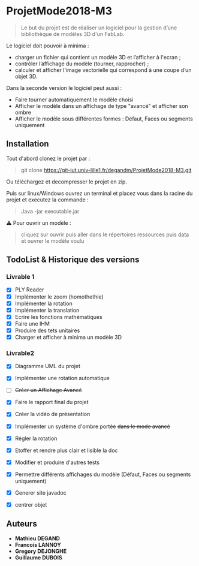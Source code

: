 # ProjetMode2018-M3

> Le but du projet est de réaliser un logiciel pour la gestion d’une bibliothèque de modèles 3D d'un FabLab.

Le logiciel doit pouvoir à minima : 
* charger un fichier qui contient un modèle 3D et l’afficher à l'ecran ;
* contrôler l’affichage du modèle (tourner, rapprocher) ;
* calculer et afficher l'image vectorielle qui correspond à une coupe d’un objet 3D.

Dans la seconde version le logiciel peut aussi : 
* Faire tourner automatiquement le modèle choisi
* Afficher le modèle dans un affichage de type "avancé" et afficher son ombre
* Afficher le modèle sous différentes formes : Défaut, Faces ou segments uniquement


## Installation

Tout d'abord clonez le projet par : 
> git clone https://git-iut.univ-lille1.fr/degandm/ProjetMode2018-M3.git

Ou téléchargez et decompresser le projet en zip.

Puis sur linux/Windows ouvrez un terminal et placez vous dans la racine du projet et executez la commande : 

> Java -jar executable.jar

⚠ Pour ouvrir un modèle :
> cliquez sur ouvrir puis aller dans le répertoires ressources puis data et ouvrer le modèle voulu

## TodoList & Historique des versions

### Livrable 1

- [x] PLY Reader
- [x] Implémenter le zoom (homothethie)
- [x] Implémenter la rotation
- [x] Implémenter la translation
- [x] Ecrire les fonctions mathématiques
- [x] Faire une IHM
- [x] Produire des tets unitaires
- [x] Charger et afficher à minima un modèle 3D

### Livrable2

- [x] Diagramme UML du projet
- [x] Implémenter une rotation automatique
- [ ] ~~Créer un Affichage Avancé~~
- [x] Faire le rapport final du projet
- [x] Créer la vidéo de présentation 
- [x] Implémenter un système d'ombre portée ~~dans le mode avancé~~
- [x] Régler la rotation 
- [x] Etoffer et rendre plus clair et lisible la doc
- [x] Modifier et produire d'autres tests 
- [x] Permettre différents affichages du modèle (Défaut, Faces ou segments uniquement)
- [x] Generer site javadoc
- [x] centrer objet


## Auteurs

* **Mathieu DEGAND**
* **Francois LANNOY**
* **Gregory DEJONGHE**
* **Guillaume DUBOIS** 